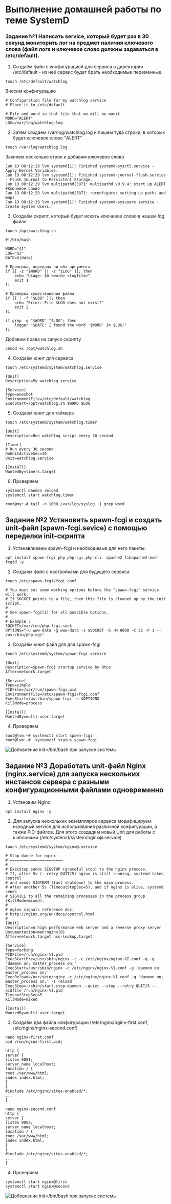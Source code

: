# Выполнение домашней работы по теме SystemD
### Задание №1 Написать service, который будет раз в 30 секунд мониторить лог на предмет наличия ключевого слова (файл лога и ключевое слово должны задаваться в /etc/default).
1. Создаём файл с конфигурацией для сервиса в директории /etc/default - из неё сервис будет брать необходимые переменные.
```
touch /etc/default/watchlog
````
Вносим конфигурацию
```
# Configuration file for my watchlog service
# Place it to /etc/default

# File and word in that file that we will be monit
WORD="ALERT"
LOG=/var/log/watchlog.log
```
2. Затем создаем /var/log/watchlog.log и пишем туда строки, в которых будет  ключевое слово "ALERT"
```
touch /var/log/watchlog.log
```
Закинем несколько строк и добавим ключевое слово
```
Jun 13 08:12:29 lvm systemd[1]: Finished systemd-sysctl.service - Apply Kernel Variables.
Jun 13 08:12:29 lvm systemd[1]: Finished systemd-journal-flush.service - Flush Journal to Persistent Storage.
Jun 13 08:12:29 lvm multipathd[387]: multipathd v0.9.4: start up ALERT #Ключевое слово
Jun 13 08:12:29 lvm multipathd[387]: reconfigure: setting up paths and maps
Jun 13 08:12:29 lvm systemd[1]: Finished systemd-sysusers.service - Create System Users.
```
3. Создаём скрипт, который будет искать ключевое слово в нашем log файле
```
touch /opt/watchlog.sh
```
```
#!/bin/bash

WORD="$1"
LOG="$2"
DATE=$(date)

# Проверка, переданы ли оба аргумента
if [[ -z "$WORD" || -z "$LOG" ]]; then
    echo "Usage: $0 <word> <logfile>"
    exit 1
fi

# Проверка существования файла
if [[ ! -f "$LOG" ]]; then
    echo "Error: File $LOG does not exist!"
    exit 2
fi

if grep -q "$WORD" "$LOG"; then
    logger "$DATE: I found the word '$WORD' in $LOG!"
fi
```
Добавим права на запуск скрипту
```
chmod +x /opt/watchlog.sh
```
4. Создаём юнит для сервиса
```
touch /etc/systemd/system/watchlog.service
```
```                    
[Unit]
Description=My watchlog service

[Service]
Type=oneshot
EnvironmentFile=/etc/default/watchlog
ExecStart=/opt/watchlog.sh $WORD $LOG
````
5. Создаем юнит для таймера
```
touch /etc/systemd/system/watchlog.timer
```
```
[Unit]
Description=Run watchlog script every 30 second

[Timer]
# Run every 30 second
OnUnitActiveSec=30
Unit=watchlog.service

[Install]
WantedBy=timers.target
```
6. Проверяем
```
systemctl daemon reload
systemctl start watchlog.timer
```


```
root@my:~# tail -n 1000 /var/log/syslog  | grep word

```
## Задание №2 Установить spawn-fcgi и создать unit-файл (spawn-fcgi.sevice) с помощью переделки init-скрипта
1. Устанавливаем spawn-fcgi и необходимые для него пакеты:


```
apt install spawn-fcgi php php-cgi php-cli  apache2 libapache2-mod-fcgid -y
```
2. Создаем файл с настройками для будущего сервиса
```
touch /etc/spawn-fcgi/fcgi.conf
```
```
# You must set some working options before the "spawn-fcgi" service will work.
# If SOCKET points to a file, then this file is cleaned up by the init script.
#
# See spawn-fcgi(1) for all possible options.
#
# Example :
SOCKET=/var/run/php-fcgi.sock
OPTIONS="-u www-data -g www-data -s $SOCKET -S -M 0600 -C 32 -F 1 -- /usr/bin/php-cgi"
```
3. Создаём юнит файл для для spawn-fcgi
```
touch /etc/systemd/system/spawn-fcgi.service
```
```
[Unit]
Description=Spawn-fcgi startup service by Otus
After=network.target

[Service]
Type=simple
PIDFile=/var/run/spawn-fcgi.pid
EnvironmentFile=/etc/spawn-fcgi/fcgi.conf
ExecStart=/usr/bin/spawn-fcgi -n $OPTIONS
KillMode=process

[Install]
WantedBy=multi-user.target
```
4. Проверяем

```
root@lvm:~# systemctl start spawn-fcgi
root@lvm:~#  systemctl status spawn-fcgi
```


![Добовление init=/bin/bash при запуске системы](Скриншот.jpg)
## Задание №3 Доработать unit-файл Nginx (nginx.service) для запуска нескольких инстансов сервера с разными конфигурационными файлами одновременно
1. Установим Nginx
```
apt install nginx -y
```
2. Для запуска нескольких экземпляров сервиса модифицируем исходный service для использования различной конфигурации, а также PID-файлов. Для этого создадим новый Unit для работы с шаблонами (/etc/systemd/system/nginx@.service)
```
touch /etc/systemd/system/nginx@.service
```
```
# Stop dance for nginx
# =======================
#
# ExecStop sends SIGSTOP (graceful stop) to the nginx process.
# If, after 5s (--retry QUIT/5) nginx is still running, systemd takes control
# and sends SIGTERM (fast shutdown) to the main process.
# After another 5s (TimeoutStopSec=5), and if nginx is alive, systemd sends
# SIGKILL to all the remaining processes in the process group (KillMode=mixed).
#
# nginx signals reference doc:
# http://nginx.org/en/docs/control.html
#
[Unit]
Description=A high performance web server and a reverse proxy server
Documentation=man:nginx(8)
After=network.target nss-lookup.target

[Service]
Type=forking
PIDFile=/run/nginx-%I.pid
ExecStartPre=/usr/sbin/nginx -t -c /etc/nginx/nginx-%I.conf -q -g 'daemon on; master_process on;'
ExecStart=/usr/sbin/nginx -c /etc/nginx/nginx-%I.conf -g 'daemon on; master_process on;'
ExecReload=/usr/sbin/nginx -c /etc/nginx/nginx-%I.conf -g 'daemon on; master_process on;' -s reload
ExecStop=-/sbin/start-stop-daemon --quiet --stop --retry QUIT/5 --pidfile /run/nginx-%I.pid
TimeoutStopSec=5
KillMode=mixed

[Install]
WantedBy=multi-user.target
```
3. Cоздаём два файла конфигурации (/etc/nginx/nginx-first.conf, /etc/nginx/nginx-second.conf)

```
nano nginx-first.conf
pid /run/nginx-first.pid;

http {
server {
listen 9001;
server_name localhost;
location / {
root /var/www/html;
index index.html;
}
}
#include /etc/nginx/sites-enabled/*;
...
}
```
```
nano nginx-second.conf
http {
server {
listen 9002;
server_name localhost;
location / {
root /var/www/html;
index index.html;
}
}
#include /etc/nginx/sites-enabled/*;
...
}
```
4. Проверяем
```
systemctl start nginx@first     
systemctl start nginx@second
```

![Добовление init=/bin/bash при запуске системы](photo.jpg)
